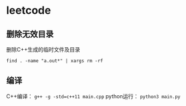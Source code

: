 # leetcode

## 删除无效目录

删除C++生成的临时文件及目录

`find . -name "a.out*" | xargs rm -rf`

## 编译

C++编译： `g++ -g -std=c++11 main.cpp`
python运行： `python3 main.py`
